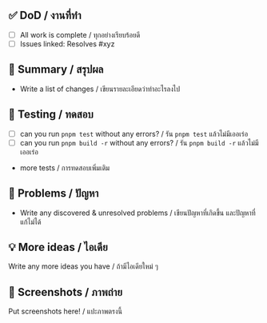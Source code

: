 ## ✅ DoD / งานที่ทำ

- [ ] All work is complete / ทุกอย่างเรียบร้อยดี
- [ ] Issues linked: Resolves #xyz

## 📝 Summary / สรุปผล

- Write a list of changes / เขียนรายละเอียดว่าทำอะไรลงไป

## 💉 Testing / ทดสอบ

- [ ] can you run `pnpm test` without any errors? / รัน `pnpm test` แล้วไม่มีเออเร่อ
- [ ] can you run `pnpm build -r` without any errors? / รัน `pnpm build -r` แล้วไม่มีเออเร่อ
- more tests / การทดสอบเพิ่มเติม

## 🛑 Problems / ปัญหา

- Write any discovered & unresolved problems / เขียนปัญหาที่เกิดขึ้น และปัญหาที่แก้ไม่ได้

## 💡 More ideas / ไอเดีย

Write any more ideas you have / ถ้ามีไอเดียใหม่ ๆ

## 📸 Screenshots / ภาพถ่าย

Put screenshots here! / แปะภาพตรงนี้
